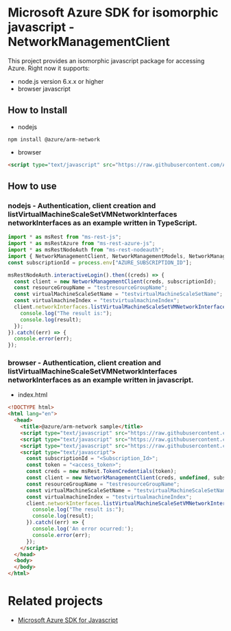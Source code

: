 # Microsoft Azure SDK for isomorphic javascript - NetworkManagementClient
This project provides an isomorphic javascript package for accessing Azure. Right now it supports:
- node.js version 6.x.x or higher
- browser javascript

## How to Install

- nodejs
```
npm install @azure/arm-network
```
- browser
```html
<script type="text/javascript" src="https://raw.githubusercontent.com/Azure/azure-sdk-for-js/master/lib/services/@azure/arm-network/networkManagementClientBundle.js"></script>
```

## How to use

### nodejs - Authentication, client creation and listVirtualMachineScaleSetVMNetworkInterfaces networkInterfaces as an example written in TypeScript.

```ts
import * as msRest from "ms-rest-js";
import * as msRestAzure from "ms-rest-azure-js";
import * as msRestNodeAuth from "ms-rest-nodeauth";
import { NetworkManagementClient, NetworkManagementModels, NetworkManagementMappers } from "@azure/arm-network";
const subscriptionId = process.env["AZURE_SUBSCRIPTION_ID"];

msRestNodeAuth.interactiveLogin().then((creds) => {
  const client = new NetworkManagementClient(creds, subscriptionId);
  const resourceGroupName = "testresourceGroupName";
  const virtualMachineScaleSetName = "testvirtualMachineScaleSetName";
  const virtualmachineIndex = "testvirtualmachineIndex";
  client.networkInterfaces.listVirtualMachineScaleSetVMNetworkInterfaces(resourceGroupName, virtualMachineScaleSetName, virtualmachineIndex).then((result) => {
    console.log("The result is:");
    console.log(result);
  });
}).catch((err) => {
  console.error(err);
});
```

### browser - Authentication, client creation and listVirtualMachineScaleSetVMNetworkInterfaces networkInterfaces as an example written in javascript.

- index.html
```html
<!DOCTYPE html>
<html lang="en">
  <head>
    <title>@azure/arm-network sample</title>
    <script type="text/javascript" src="https://raw.githubusercontent.com/Azure/ms-rest-js/master/msRestBundle.js"></script>
    <script type="text/javascript" src="https://raw.githubusercontent.com/Azure/ms-rest-js/master/msRestAzureBundle.js"></script>
    <script type="text/javascript" src="https://raw.githubusercontent.com/Azure/azure-sdk-for-js/master/lib/services/@azure/arm-network/networkManagementClientBundle.js"></script>
    <script type="text/javascript">
      const subscriptionId = "<Subscription_Id>";
      const token = "<access_token>";
      const creds = new msRest.TokenCredentials(token);
      const client = new NetworkManagementClient(creds, undefined, subscriptionId);
      const resourceGroupName = "testresourceGroupName";
      const virtualMachineScaleSetName = "testvirtualMachineScaleSetName";
      const virtualmachineIndex = "testvirtualmachineIndex";
      client.networkInterfaces.listVirtualMachineScaleSetVMNetworkInterfaces(resourceGroupName, virtualMachineScaleSetName, virtualmachineIndex).then((result) => {
        console.log("The result is:");
        console.log(result);
      }).catch((err) => {
        console.log('An error ocurred:');
        console.error(err);
      });
    </script>
  </head>
  <body>
  </body>
</html>
```

# Related projects
 - [Microsoft Azure SDK for Javascript](https://github.com/Azure/azure-sdk-for-js)
